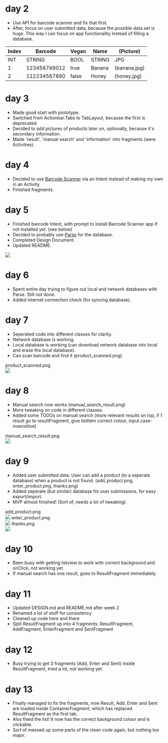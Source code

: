 # day 2

- Use API for barcode scanner and fix that first.
- After, focus on user submitted data, because the possible data set is huge. This way I can focus on app functionality instead of filling a database.


| Index | Barcode      | Vegan | Name   | (Picture)    |
|-------|--------------|-------|--------|--------------|
| INT   | STRING       | BOOL  | STRING | JPG          |
| 1     | 123456789012 | true  | Banana | (banana.jpg) |
| 2     | 112234567890 | false | Honey  | (honey.jpg)  |

# day 3

- Made good start with prototype.
- Switched from Actionbar.Tabs to TabLayout, because the first is deprecated.
- Decided to add pictures of products later on, optionally, because it's secondary information.
- Made 'result', 'manual search' and 'information' into fragments (were Activities).

# day 4

- Decided to use [Barcode Scanner](https://github.com/zxing/zxing) via an Intent instead of making my own in an Activity.
- Finished fragments.

# day 5

- Finished barcode Intent, with prompt to install Barcode Scanner app if not installed yet. (see below)
- Decided to probably use [Parse](https://parse.com/) for the database.
- Completed Design Document.
- Updated README.

![](doc/scanner_intent.png)

# day 6

- Spent entire day trying to figure out local and network databases with Parse. Still not done.
- Added internet connection check (for syncing database).

# day 7

- Seperated code into different classes for clarity.
- Network database is working.
- Local database is working (can download network database into local and erase the local database).
- Can scan barcode and find it (product_scanned.png)

product_scanned.png  
![](doc/product_scanned.png)

# day 8

- Manual search now works (manual_search_result.png)
- More tweaking on code in different classes.
- Added some TODOs on manual search (more relevant results on top, if 1 result go to resultFragment, give listItem correct colour, input case-insensitive)

manual_search_result.png  
![](doc/manual_search_result.png)

# day 9

- Added user submitted data. User can add a product (to a seperate database) when a product is not found. (add_product.png, enter_product.png, thanks.png)
- Added seperate (but similar) database for user submissions, for easy export/import.
- MVP almost finished! (Sort of, needs a lot of tweaking).

add_product.png  
![](doc/add_product.png)
enter_product.png  
![](doc/enter_product.png)
thanks.png  
![](doc/thanks.png)

# day 10

- Been busy with getting listview to work with correct background and onClick, not working yet.
- If manual search has one result, goes to ResultFragment immediately.

# day 11

- Updated DESIGN.md and README.md after week 2
- Renamed a lot of stuff for consistency
- Cleaned up code here and there
- Split ResultFragment up into 4 fragments: ResultFragment, AddFragment, EnterFragment and SentFragment

# day 12

- Busy trying to get 3 fragments (Add, Enter and Sent) inside ResultFragment, tried a lot, not working yet.

# day 13

- Finally managed to fix the fragments, now Result, Add, Enter and Sent are loaded inside ContainerFragment, which has replaced ResultFragment as the first tab.
- Also fixed the list! It now has the correct background colour and is clickable.
- Sort of messed up some parts of the clean code again, but nothing too major.